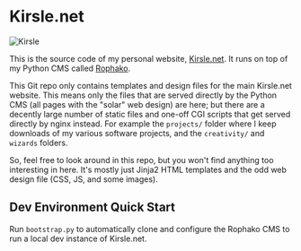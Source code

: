 # Kirsle.net

![Kirsle](https://raw.githubusercontent.com/kirsle/kirsle.net/master/www/solar/kirsle.png)

This is the source code of my personal website,
[Kirsle.net](http://www.kirsle.net/). It runs on top of my Python CMS called
[Rophako](https://github.com/kirsle/rophako).

This Git repo only contains templates and design files for the main Kirsle.net
website. This means only the files that are served directly by the Python CMS
(all pages with the "solar" web design) are here; but there are a decently
large number of static files and one-off CGI scripts that get served directly
by nginx instead. For example the `projects/` folder where I keep downloads of
my various software projects, and the `creativity/` and `wizards` folders.

So, feel free to look around in this repo, but you won't find anything too
interesting in here. It's mostly just Jinja2 HTML templates and the odd web
design file (CSS, JS, and some images).

## Dev Environment Quick Start

Run `bootstrap.py` to automatically clone and configure the Rophako CMS to run
a local dev instance of Kirsle.net.
